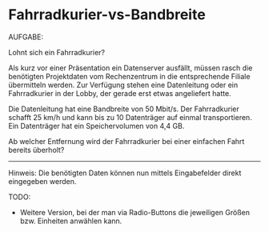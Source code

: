 # Fahrradkurier-vs-Bandbreite
AUFGABE:

Lohnt sich ein Fahrradkurier?

Als kurz vor einer Präsentation ein Datenserver ausfällt, müssen rasch die benötigten Projektdaten vom Rechenzentrum in die entsprechende Filiale übermitteln werden.
Zur Verfügung stehen eine Datenleitung oder ein Fahrradkurier in der Lobby, der gerade erst etwas angeliefert hatte.

Die Datenleitung hat eine Bandbreite von 50 Mbit/s.
Der Fahrradkurier schafft 25 km/h und kann bis zu 10 Datenträger auf einmal transportieren.
Ein Datenträger hat ein Speichervolumen von 4,4 GB.

Ab welcher Entfernung wird der Fahrradkurier bei einer einfachen Fahrt bereits überholt?

------------------------------------------------------------------------

Hinweis:
Die benötigten Daten können nun mittels Eingabefelder direkt eingegeben werden.

TODO:
- Weitere Version, bei der man via Radio-Buttons die jeweiligen Größen bzw. Einheiten anwählen kann.

